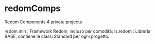 # redomComps
Redom Components 4 private projects

redom.min : Framework Redom, incluso per comodità;
is.redom : Libreria BASE, contiene le classi Standard per ogni progetto.
 
